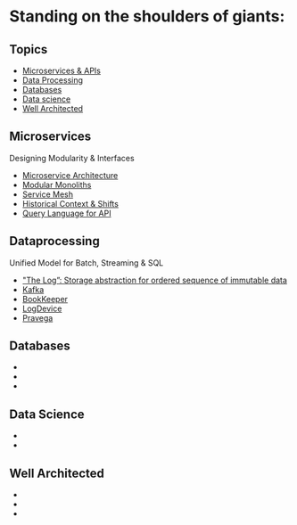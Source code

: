 # Standing on the shoulders of giants:

## Topics
- [Microservices & APIs](#microservices)
- [Data Processing](#dataprocessing)
- [Databases](#databases)
- [Data science](#datascience)
- [Well Architected](#wellarchitected)

## Microservices
Designing Modularity & Interfaces

* [Microservice Architecture](https://microservices.io/)
* [Modular Monoliths](https://www.youtube.com/watch?v=5OjqD-ow8GE)
* [Service Mesh](https://www.datawire.io/envoyproxy/service-mesh/)
* [Historical Context & Shifts](https://slidr.io/kameshsampath/sail-smoothly-in-the-cloud-an-introduction-to-istio#1)
* [Query Language for API](https://graphql.org/)

## Dataprocessing
Unified Model for Batch, Streaming & SQL 
* ["The Log”: Storage abstraction for ordered sequence of immutable data](https://engineering.linkedin.com/distributed-systems/log-what-every-software-engineer-should-know-about-real-time-datas-unifying)
* [Kafka](https://www.microsoft.com/en-us/research/wp-content/uploads/2017/09/Kafka.pdf)
* [BookKeeper](http://bookkeeper.apache.org/distributedlog/)
* [LogDevice](https://code.fb.com/core-data/logdevice-a-distributed-data-store-for-logs/)
* [Pravega](http://www.pravega.io/)

## Databases
* []()
* []()
* []()

## Data Science
* []()
* []()

## Well Architected
* []()
* []()
* []()
